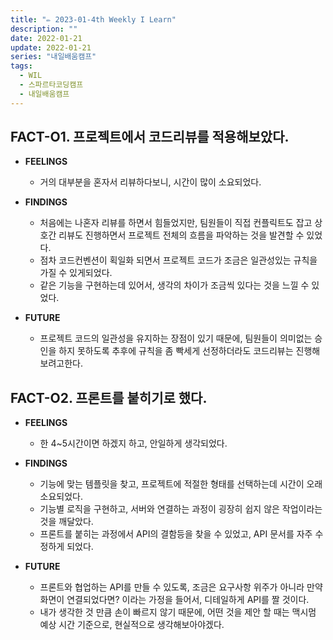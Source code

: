 ```yaml
---
title: "✏️ 2023-01-4th Weekly I Learn"
description: ""
date: 2022-01-21
update: 2022-01-21
series: "내일배움캠프"
tags:
  - WIL
  - 스파르타코딩캠프
  - 내일배움캠프
---
```


## FACT-O1. 프로젝트에서 코드리뷰를 적용해보았다.

- **FEELINGS**

  - 거의 대부분을 혼자서 리뷰하다보니, 시간이 많이 소요되었다.

- **FINDINGS**

  - 처음에는 나혼자 리뷰를 하면서 힘들었지만, 팀원들이 직접 컨플릭트도 잡고 상호간 리뷰도 진행하면서 프로젝트 전체의 흐름을 파악하는 것을 발견할 수 있었다.
  - 점차 코드컨벤션이 획일화 되면서 프로젝트 코드가 조금은 일관성있는 규칙을 가질 수 있게되었다.
  - 같은 기능을 구현하는데 있어서, 생각의 차이가 조금씩 있다는 것을 느낄 수 있었다.

- **FUTURE**
  - 프로젝트 코드의 일관성을 유지하는 장점이 있기 때문에, 팀원들이 의미없는 승인을 하지 못하도록 추후에 규칙을 좀 빡세게 선정하더라도 코드리뷰는 진행해보려고한다.

## FACT-O2. 프론트를 붙히기로 했다.

- **FEELINGS**

  - 한 4~5시간이면 하겠지 하고, 안일하게 생각되었다.

- **FINDINGS**

  - 기능에 맞는 템플릿을 찾고, 프로젝트에 적절한 형태를 선택하는데 시간이 오래소요되었다.
  - 기능별 로직을 구현하고, 서버와 연결하는 과정이 굉장히 쉽지 않은 작업이라는 것을 깨달았다.
  - 프론트를 붙히는 과정에서 API의 결함등을 찾을 수 있었고, API 문서를 자주 수정하게 되었다.

- **FUTURE**
  - 프론트와 협업하는 API를 만들 수 있도록, 조금은 요구사항 위주가 아니라 만약 화면이 연결되었다면? 이라는 가정을 들어서, 디테일하게 API를 짤 것이다.
  - 내가 생각한 것 만큼 손이 빠르지 않기 때문에, 어떤 것을 제안 할 때는 맥시멈 예상 시간 기준으로, 현실적으로 생각해보아야겠다.
